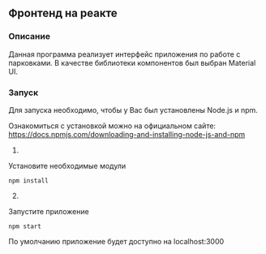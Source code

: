 ## Фронтенд на реакте
### Описание

Данная программа реализует интерфейс приложения по работе с парковками.
В качестве библиотеки компонентов был выбран Material UI.

### Запуск
Для запуска необходимо, чтобы у Вас был установлены Node.js и npm.

Ознакомиться с установкой можно на официальном сайте:
https://docs.npmjs.com/downloading-and-installing-node-js-and-npm

1)
Установите необходимые модули
```
npm install
```
2)
Запустите приложение
```
npm start
```
По умолчанию приложение будет доступно на localhost:3000
